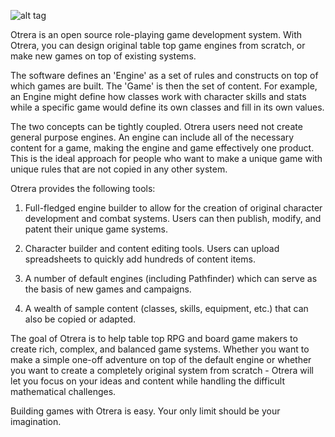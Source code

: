 ![alt tag](https://raw.github.com/AgathaTheWitch/Otrera/master/logo.png)

Otrera is an open source role-playing game development system. 
With Otrera, you can design original table top game engines
from scratch, or make new games on top of existing systems.

The software defines an 'Engine' as a set of rules and constructs
on top of which games are built. The 'Game' is then the set of
content. For example, an Engine might define how classes work
with character skills and stats while a specific game would
define its own classes and fill in its own values.

The two concepts can be tightly coupled. Otrera users need not
create general purpose engines. An engine can include all of
the necessary content for a game, making the engine and game
effectively one product. This is the ideal approach for people
who want to make a unique game with unique rules that are not
copied in any other system.

Otrera provides the following tools:

1. Full-fledged engine builder to allow for the creation of
original character development and combat systems. Users can
then publish, modify, and patent their unique game systems.

2. Character builder and content editing tools. Users can
upload spreadsheets to quickly add hundreds of content items.

3. A number of default engines (including Pathfinder) which can
serve as the basis of new games and campaigns.

4. A wealth of sample content (classes, skills, equipment, etc.) 
that can also be copied or adapted.

The goal of Otrera is to help table top RPG and board game makers
to create rich, complex, and balanced game systems. Whether you
want to make a simple one-off adventure on top of the default
engine or whether you want to create a completely original
system from scratch - Otrera will let you focus on your ideas and
content while handling the difficult mathematical challenges.

Building games with Otrera is easy. Your only limit should be
your imagination.
